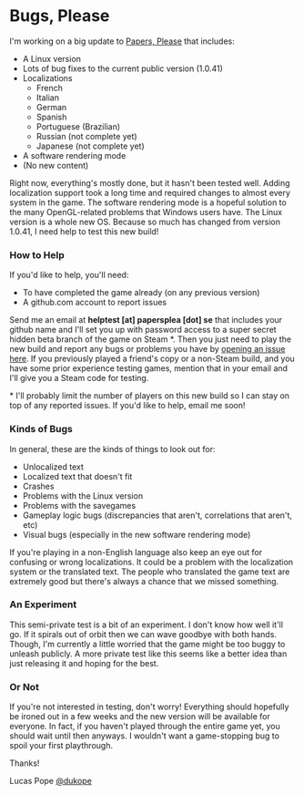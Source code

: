 Bugs, Please
============

I'm working on a big update to [Papers, Please](http://papersplea.se) that includes:

- A Linux version
- Lots of bug fixes to the current public version (1.0.41)
- Localizations
    - French
    - Italian
    - German
    - Spanish
    - Portuguese (Brazilian)
    - Russian (not complete yet)
    - Japanese (not complete yet)
- A software rendering mode
- (No new content)

Right now, everything's mostly done, but it hasn't been tested well. Adding localization support took a long time and required changes to almost every system in the game. The software rendering mode is a hopeful solution to the many OpenGL-related problems that Windows users have. The Linux version is a whole new OS. Because so much has changed from version 1.0.41, I need help to test this new build!

### How to Help

If you'd like to help, you'll need:
- To have completed the game already (on any previous version)
- A github.com account to report issues

Send me an email at **helptest [at] papersplea [dot] se** that includes your github name and I'll set you up with password access to a super secret hidden beta branch of the game on Steam \*. Then you just need to play the new build and report any bugs or problems you have by [opening an issue here](https://github.com/dukope/BugsPlease/issues). If you previously played a friend's copy or a non-Steam build, and you have some prior experience testing games, mention that in your email and I'll give you a Steam code for testing.

\* I'll probably limit the number of players on this new build so I can stay on top of any reported issues. If you'd like to help, email me soon!

### Kinds of Bugs

In general, these are the kinds of things to look out for:
- Unlocalized text
- Localized text that doesn't fit
- Crashes
- Problems with the Linux version
- Problems with the savegames
- Gameplay logic bugs (discrepancies that aren't, correlations that aren't, etc)
- Visual bugs (especially in the new software rendering mode)

If you're playing in a non-English language also keep an eye out for confusing or wrong localizations. It could be a problem with the localization system or the translated text. The people who translated the game text are extremely good but there's always a chance that we missed something.

### An Experiment

This semi-private test is a bit of an experiment. I don't know how well it'll go. If it spirals out of orbit then we can wave goodbye with both hands. Though, I'm currently a little worried that the game might be too buggy to unleash publicly. A more private test like this seems like a better idea than just releasing it and hoping for the best.

### Or Not

If you're not interested in testing, don't worry! Everything should hopefully be ironed out in a few weeks and the new version will be available for everyone. In fact, if you haven't played through the entire game yet, you should wait until then anyways. I wouldn't want a game-stopping bug to spoil your first playthrough.


Thanks!

Lucas Pope
  [@dukope](https://twitter.com/dukope)
